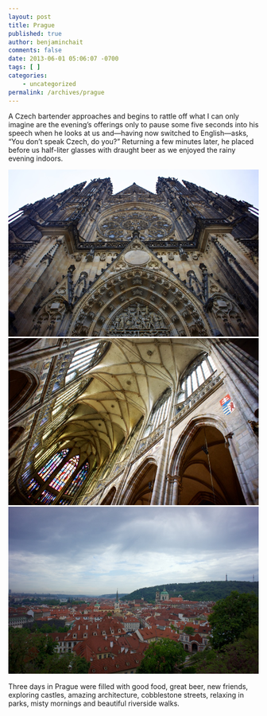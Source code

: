 ```yaml
---
layout: post
title: Prague
published: true
author: benjaminchait
comments: false
date: 2013-06-01 05:06:07 -0700
tags: [ ]
categories:
    - uncategorized
permalink: /archives/prague
---
```

A Czech bartender approaches and begins to rattle off what I can only imagine are the evening’s offerings only to pause some five seconds into his speech when he looks at us and—having now switched to English—asks, “You don’t speak Czech, do you?” Returning a few minutes later, he placed before us half-liter glasses with draught beer as we enjoyed the rainy evening indoors.

![Saint Vitus Cathedral][1]
![Stained glass][2]
![Prague][3]

Three days in Prague were filled with good food, great beer, new friends, exploring castles, amazing architecture, cobblestone streets, relaxing in parks, misty mornings and beautiful riverside walks.

 [1]: /wp-content/uploads/media/img/2013/06/prague/DSC04858.jpg
 [2]: /wp-content/uploads/media/img/2013/06/prague/DSC04885.jpg
 [3]: /wp-content/uploads/media/img/2013/06/prague/DSC04894.jpg
